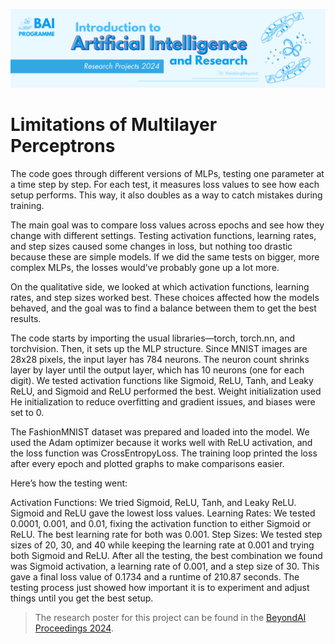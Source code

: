 ![BeyondAI Banner for Research Projects](../BeyondAI_Banner_Research_Projects_2024.png)

# Limitations of Multilayer Perceptrons

The code goes through different versions of MLPs, testing one parameter at a time step by step. For each test, it measures loss values to see how each setup performs. This way, it also doubles as a way to catch mistakes during training.

The main goal was to compare loss values across epochs and see how they change with different settings. Testing activation functions, learning rates, and step sizes caused some changes in loss, but nothing too drastic because these are simple models. If we did the same tests on bigger, more complex MLPs, the losses would’ve probably gone up a lot more.

On the qualitative side, we looked at which activation functions, learning rates, and step sizes worked best. These choices affected how the models behaved, and the goal was to find a balance between them to get the best results.

The code starts by importing the usual libraries—torch, torch.nn, and torchvision. Then, it sets up the MLP structure. Since MNIST images are 28x28 pixels, the input layer has 784 neurons. The neuron count shrinks layer by layer until the output layer, which has 10 neurons (one for each digit). We tested activation functions like Sigmoid, ReLU, Tanh, and Leaky ReLU, and Sigmoid and ReLU performed the best. Weight initialization used He initialization to reduce overfitting and gradient issues, and biases were set to 0.

The FashionMNIST dataset was prepared and loaded into the model. We used the Adam optimizer because it works well with ReLU activation, and the loss function was CrossEntropyLoss. The training loop printed the loss after every epoch and plotted graphs to make comparisons easier.

Here’s how the testing went:

Activation Functions: We tried Sigmoid, ReLU, Tanh, and Leaky ReLU. Sigmoid and ReLU gave the lowest loss values.
Learning Rates: We tested 0.0001, 0.001, and 0.01, fixing the activation function to either Sigmoid or ReLU. The best learning rate for both was 0.001.
Step Sizes: We tested step sizes of 20, 30, and 40 while keeping the learning rate at 0.001 and trying both Sigmoid and ReLU.
After all the testing, the best combination we found was Sigmoid activation, a learning rate of 0.001, and a step size of 30. This gave a final loss value of 0.1734 and a runtime of 210.87 seconds. The testing process just showed how important it is to experiment and adjust things until you get the best setup.

> The research poster for this project can be found in the [BeyondAI Proceedings 2024](https://thinkingbeyond.education/beyondai_proceedings_2024/).
